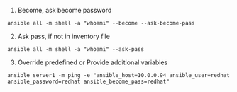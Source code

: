 1. Become, ask become password
```
ansible all -m shell -a "whoami" --become --ask-become-pass
```
2. Ask pass, if not in inventory file
```
ansible all -m shell -a "whoami" --ask-pass
```
3. Override predefined or Provide additional variables
```
ansible server1 -m ping -e "ansible_host=10.0.0.94 ansible_user=redhat ansible_password=redhat ansible_become_pass=redhat"
```